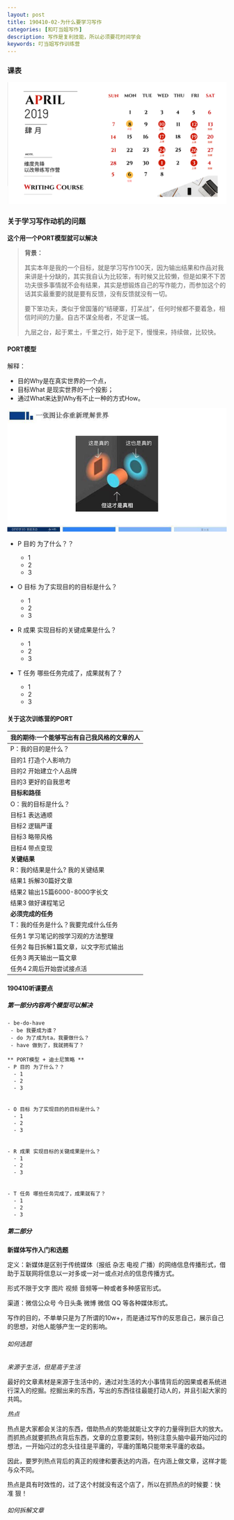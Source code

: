 ```yaml
---
layout: post
title: 190410-02-为什么要学习写作
categories: [和叮当姐写作]
description: 写作是复利技能，所以必须要花时间学会
keywords: 叮当姐写作训练营
---
```

### 课表
![维度先锋写作课表](/images/learn-writing/ke-biao.jpg)

### 关于学习写作动机的问题

**这个用一个PORT模型就可以解决**

> **背景：**
>
>其实本年是我的一个目标，就是学习写作100天，因为输出结果和作品对我来讲是十分缺的，其实我自认为比较笨，有时候又比较懒，但是如果不下苦功夫很多事情就不会有结果，其实是想锻炼自己的写作能力，而参加这个的话其实最重要的就是要有反馈，没有反馈就没有一切。
>
>要下笨功夫，类似于曾国藩的“结硬寨，打呆战”，任何时候都不要着急，相信时间的力量。自古不谋全局者，不足谋一城。
>
>九层之台，起于累土，千里之行，始于足下，慢慢来，持续做，比较快。

#### PORT模型
解释：
- 目的Why是在真实世界的一个点，
- 目标What 是现实世界的一个投影；
- 通过What来达到Why有不止一种的方式How。

![PORT](/images/learn-writing/port-explain.jpg)

- P 目的 为了什么？？
  - 1
  - 2
  - 3


- O 目标 为了实现目的的目标是什么？
  - 1
  - 2
  - 3


- R 成果 实现目标的关键成果是什么？
  - 1
  - 2
  - 3


- T 任务 哪些任务完成了，成果就有了？
  - 1
  - 2
  - 3

#### 关于这次训练营的PORT

|**我的期待:一个能够写出有自己我风格的文章的人**|
|:-------|
|P：我的目的是什么？|
|目的1 打造个人影响力|
|目的2 开始建立个人品牌|
|目的3 更好的自我思考|
|**目标和路径** |
|O：我的目标是什么？|
|目标1 表达通顺  |
|目标2 逻辑严谨  |
|目标3 略带风格  |
|目标4 带点变现  |
|**关键结果** |      
|R：我的结果是什么? 我的关键结果 |
|结果1 拆解30篇好文章|
|结果2 输出15篇6000-8000字长文|
|结果3 做好课程笔记|
|    **必须完成的任务** |  
|T：我的任务是什么？我要完成什么任务|
|任务1 学习笔记的按学习观的方法整理|
|任务2 每日拆解1篇文章，以文字形式输出|
|任务3 两天输出一篇文章|
|任务4 2周后开始尝试接点活|

#### 190410听课要点

##### 第一部分内容两个模型可以解决
```
- be-do-have
 - be 我要成为谁？
 - do 为了成为ta，我要做什么？
 - have 做到了，我就拥有了？

** PORT模型 + 迪士尼策略 **
- P 目的 为了什么？？
  - 1
  - 2
  - 3


- O 目标 为了实现目的的目标是什么？
  - 1
  - 2
  - 3


- R 成果 实现目标的关键成果是什么？
  - 1
  - 2
  - 3


- T 任务 哪些任务完成了，成果就有了？
  - 1
  - 2
  - 3
  ```
##### 第二部分
**新媒体写作入门和选题**

定义：新媒体是区别于传统媒体（报纸 杂志 电视 广播）的网络信息传播形式，借助于互联网将信息以一对多或一对一或点对点的信息传播方式。

形式不限于文字 图片 视频 音频等一种或者多种感官形式。

渠道：微信公众号 今日头条 微博 微信 QQ 等各种媒体形式。

写作的目的，不单单只是为了所谓的10w+，而是通过写作的反思自己，展示自己的思想，对他人能够产生一定的影响。

###### 如何选题

*来源于生活，但是高于生活*

最好的文章素材是来源于生活中的，通过对生活的大小事情背后的因果或者系统进行深入的挖掘。挖掘出来的东西，写出的东西往往最能打动人的，并且引起大家的共鸣。

*热点*

热点是大家都会关注的东西，借助热点的势能就能让文字的力量得到巨大的放大。而抓热点就要抓热点背后东西，文章的立意要深刻，特别注意头脑中最开始闪过的想法，一开始闪过的念头往往是平庸的，平庸的策略只能带来平庸的收益。

因此，要罗列热点背后的真正的规律和要表达的内涵，在内涵上做文章，这样才能与众不同。

热点是具有时效性的，过了这个村就没有这个店了，所以在抓热点的时候要：快 准 狠！




###### 如何拆解文章
